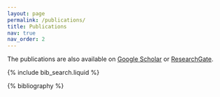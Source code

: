 ```yaml
---
layout: page
permalink: /publications/
title: Publications
nav: true
nav_order: 2
---
```


The publications are also available on [Google Scholar](https://scholar.google.com/citations?user=cLfMY9wAAAAJ&hl=en) or [ResearchGate](http://researchgate.net/profile/Dongkyu-Lee-20?ev=hdr_xprf&_tp=eyJjb250ZXh0Ijp7ImZpcnN0UGFnZSI6ImhvbWUiLCJwYWdlIjoicHVibGljYXRpb24iLCJwb3NpdGlvbiI6Imdsb2JhbEhlYWRlciJ9fQ).

<!-- _pages/publications.md -->

<!-- Bibsearch Feature -->

{% include bib_search.liquid %}

<div class="publications">

{% bibliography %}

</div>
